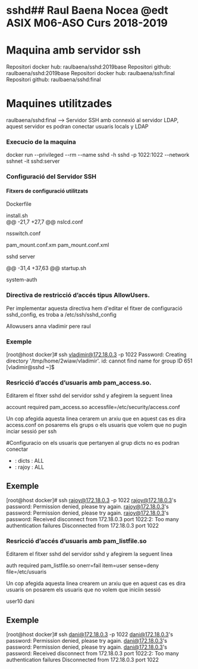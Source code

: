 # sshd## Raul Baena Nocea @edt ASIX M06-ASO Curs 2018-2019
# Maquina amb servidor ssh

Repositori docker hub: raulbaena/sshd:2019base
Repositori github: raulbaena/sshd:2019base
Repositori docker hub: raulbaena/ssh:final
Repositori github: raulbaena/sshd:final

# Maquines utilitzades 

raulbaena/sshd:final --> Servidor SSH  amb connexió al servidor LDAP, aquest servidor es podran conectar usuaris locals y LDAP

### Execucio de la maquina

docker run --privileged --rm --name sshd -h sshd -p 1022:1022 --network sshnet -it sshd:server

### Configuració del Servidor SSH

#### Fitxers de configuració utilitzats

Dockerfile

install.sh	
@@ -21,7 +27,7 @@ nslcd.conf

nsswitch.conf	

pam_mount.conf.xm
pam_mount.conf.xml

sshd	server 

@@ -31,4 +37,63 @@ startup.sh

system-auth

### Directiva de restricció d’accés tipus AllowUsers.

Per implementar aquesta directiva hem d'editar el fitxer de configuració sshd_config, es troba a /etc/ssh/sshd_config

Allowusers anna vladimir pere raul

### Exemple

[root@host docker]# ssh vladimir@172.18.0.3 -p 1022
Password: 
Creating directory '/tmp/home/2wiaw/vladimir'.
id: cannot find name for group ID 651
[vladimir@sshd ~]$ 

### Resricció d’accés d’usuaris amb pam_access.so.

Editarem el fitxer sshd del servidor sshd y afegirem la seguent linea

account         required        pam_access.so accessfile=/etc/security/access.conf

Un cop afegida aquesta linea cerarem un arxiu que en aquest cas es dira access.conf on posarems els grups o els usuaris que volem que no pugin inciar sessió per ssh

#Configuracio on els usuaris que pertanyen al grup dicts no  es podran conectar
- : dicts : ALL
- : rajoy : ALL

## Exemple

[root@host docker]# ssh rajoy@172.18.0.3 -p 1022
rajoy@172.18.0.3's password: 
Permission denied, please try again.
rajoy@172.18.0.3's password: 
Permission denied, please try again.
rajoy@172.18.0.3's password: 
Received disconnect from 172.18.0.3 port 1022:2: Too many authentication failures
Disconnected from 172.18.0.3 port 1022


### Resricció d’accés d’usuaris amb pam_listfile.so

Editarem el fitxer sshd del servidor sshd y afegirem la seguent linea

auth required pam_listfile.so onerr=fail item=user sense=deny file=/etc/usuaris

Un cop afegida aquesta linea crearem un arxiu que en aquest cas es dira usuaris on posarem els usuaris que no volem que iniciin sessió

user10
dani


## Exemple

[root@host docker]# ssh dani@172.18.0.3 -p 1022
dani@172.18.0.3's password: 
Permission denied, please try again.
dani@172.18.0.3's password: 
Permission denied, please try again.
dani@172.18.0.3's password: 
Received disconnect from 172.18.0.3 port 1022:2: Too many authentication failures
Disconnected from 172.18.0.3 port 1022
